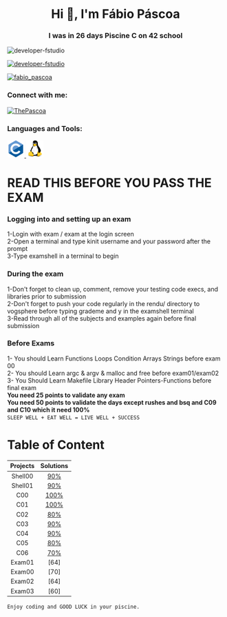 <h1 align="center">Hi 👋, I'm Fábio Páscoa</h1>
<h3 align="center">I was in 26 days Piscine C on 42 school</h3>

<p align="left"> <img src="https://komarev.com/ghpvc/?username=developer-fstudio&label=Profile%20views&color=ffffff&style=plastic" alt="developer-fstudio" /> </p>

<p align="left"> <a href="https://github.com/ryo-ma/github-profile-trophy"><img src="https://github-profile-trophy.vercel.app/?username=developer-fstudio" alt="developer-fstudio" /></a> </p>

<p align="left"> <a href="https://twitter.com/fabio_pascoa" target="blank"><img src="https://img.shields.io/twitter/follow/fabio_pascoa?logo=twitter&style=for-the-badge" alt="fabio_pascoa" /></a> </p>

<h3 align="left">Connect with me:</h3>
<p align="left">
<a href="https://twitter.com/ThePascoa" target="blank"><img align="center" src="https://raw.githubusercontent.com/rahuldkjain/github-profile-readme-generator/master/src/images/icons/Social/twitter.svg" alt="ThePascoa" height="30" width="40" /></a>
</p>

<h3 align="left">Languages and Tools:</h3>
<p align="left"> <a href="https://www.cprogramming.com/" target="_blank" rel="noreferrer"> <img src="https://raw.githubusercontent.com/devicons/devicon/master/icons/c/c-original.svg" alt="c" width="40" height="40"/> </a> <a href="https://www.linux.org/" target="_blank" rel="noreferrer"> <img src="https://raw.githubusercontent.com/devicons/devicon/master/icons/linux/linux-original.svg" alt="linux" width="40" height="40"/> </a> </p>

# READ THIS BEFORE YOU PASS THE EXAM <br/>
### **Logging into and setting up an exam** <br/>
1-Login with exam / exam at the login screen <br/>
2-Open a terminal and type kinit username and your password after the prompt <br />
3-Type examshell in a terminal to begin <br />
### **During the exam** <br />
1-Don't forget to clean up, comment, remove your testing code execs, and libraries prior to submission <br />
2-Don't forget to push your code regularly in the rendu/<test question> directory to vogsphere before typing grademe and y in the examshell terminal <br />
3-Read through all of the subjects and examples again before final submission <br />
### **Before Exams** <br />
1- You should Learn Functions Loops Condition Arrays  Strings before exam 00 <br />
2- You should Learn argc & argv & malloc and free before exam01/exam02 <br />
3- You Should Learn Makefile Library Header Pointers-Functions before final exam <br />
**You need 25 points to validate any exam** <br />
**You need 50 points to validate the days except rushes and bsq and C09 and C10 which it need 100%**<br />
`SLEEP WELL + EAT WELL = LIVE WELL + SUCCESS` <br />
 # Table of Content
| Projects      | Solutions  |
| :--------------:| :----------:|
| Shell00 | [90%](./Shell/Shell00) |
| Shell01 |  [90%](./Shell/Shell01)  |
| C00 | [100%](./C/C00) |
| C01 | [100%](./C/C01) |
| C02 | [80%](./C/C02) |
| C03 |  [90%](./C/C03) |
| C04 |  [90%](./C/C04)|
| C05 | [80%](./C/C05)|
| C06 | [70%](./C/C06) |
| Exam01 | [64]|
| Exam00 | [70]|
| Exam02 | [64]|
| Exam03 | [60]|

`Enjoy coding and GOOD LUCK in your piscine.`


